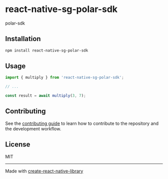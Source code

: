 # react-native-sg-polar-sdk

polar-sdk

## Installation

```sh
npm install react-native-sg-polar-sdk
```

## Usage

```js
import { multiply } from 'react-native-sg-polar-sdk';

// ...

const result = await multiply(3, 7);
```

## Contributing

See the [contributing guide](CONTRIBUTING.md) to learn how to contribute to the repository and the development workflow.

## License

MIT

---

Made with [create-react-native-library](https://github.com/callstack/react-native-builder-bob)
